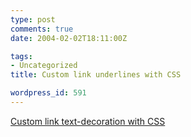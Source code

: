 ```yaml
---
type: post
comments: true
date: 2004-02-02T18:11:00Z

tags:
- Uncategorized
title: Custom link underlines with CSS

wordpress_id: 591
---
```


[Custom link text-decoration with CSS](http://www.alistapart.com/articles/customunderlines/)
